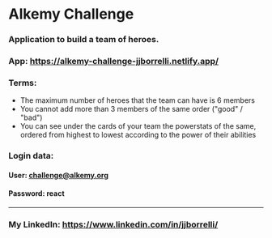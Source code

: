 # Alkemy Challenge

### Application to build a team of heroes.

### App: https://alkemy-challenge-jjborrelli.netlify.app/

### Terms:
- The maximum number of heroes that the team can have is 6 members
- You cannot add more than 3 members of the same order ("good" / "bad")
- You can see under the cards of your team the powerstats of the same, ordered from highest to lowest according to the power of their abilities

### Login data: 
#### User: challenge@alkemy.org
#### Password: react

---

### My LinkedIn: https://www.linkedin.com/in/jjborrelli/

